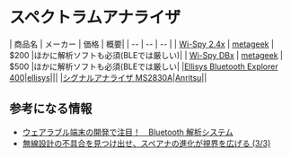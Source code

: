 # スペクトラムアナライザ


| 商品名 | メーカー | 価格 | 概要|
| -- | -- | -- |
| [Wi-Spy 2.4x](http://www.metageek.com/products/wi-spy/) | [metageek](http://www.metageek.com/store/catalog/) | $200 |ほかに解析ソフトも必須(BLEでは厳しい)|
| [Wi-Spy DBx](http://www.metageek.com/products/wi-spy/) | [metageek](http://www.metageek.com/store/catalog/) | $500 |ほかに解析ソフトも必須(BLEでは厳しい|
|[Ellisys Bluetooth Explorer 400](http://www.ellisys.com/products/bex400/)|[ellisys](http://www.ellisys.com/)|||
|[シグナルアナライザ MS2830A](http://www.anritsu.com/ja-JP/Products-Solutions/Products/MS2830A.aspx)|[Anritsu](http://www.anritsu.com/)||



## 参考になる情報

* [ウェアラブル端末の開発で注目！　Bluetooth 解析システム](http://www.kumikomi.net/archives/2014/12/bluetooth.php)
* [無線設計の不具合を見つけ出せ、スペアナの進化が視界を広げる (3/3)](http://eetimes.jp/ee/articles/1107/11/news043_3.html)